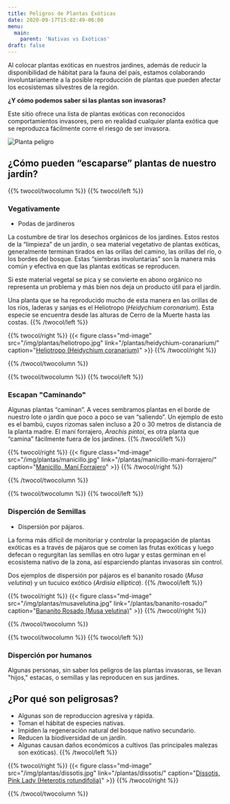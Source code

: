 ```yaml
---
title: Peligros de Plantas Exóticas
date: 2020-09-17T15:02:49-06:00
menu:
  main:
    parent: 'Nativas vs Exóticas'
draft: false
---
```

Al colocar plantas exóticas en nuestros jardines, además de reducir la disponibilidad de hábitat para la fauna del país, estamos colaborando involuntariamente a la posible reproducción de plantas que pueden afectar los ecosistemas silvestres de la región.

__¿Y cómo podemos saber si las plantas son invasoras?__

Este sitio ofrece una lista de plantas exóticas con reconocidos comportamientos invasores, pero en realidad cualquier planta exótica que se reproduzca fácilmente corre el riesgo de ser invasora.

![Planta peligro](/img/peligro.png#center)

## ¿Cómo pueden “escaparse” plantas de nuestro jardín?

{{% twocol/twocolumn %}}
{{% twocol/left %}}
### Vegativamente
* Podas de jardineros

La costumbre de tirar los desechos orgánicos de los jardines. Estos restos de la “limpieza” de un jardín, o sea material vegetativo de plantas exóticas, generalmente terminan tirados en las orillas del camino, las orillas del río, o los bordes del bosque. Estas “siembras involuntarias” son la manera más común y efectiva en que las plantas exóticas se reproducen.

Si este material vegetal se pica y se convierte en abono orgánico no representa un problema y más bien nos deja un producto útil para el jardín. 

Una planta que se ha reproducido mucho de esta manera en las orillas de los ríos, laderas y sanjas es el Heliotropo (_Heidychium coronarium_). Esta especie se encuentra desde las alturas de Cerro de la Muerte hasta las costas.
{{% /twocol/left %}}

{{% twocol/right %}}
{{< figure class="md-image" src="/img/plantas/heliotropo.jpg" link="/plantas/heidychium-coranarium/" caption="[Heliotropo (Heidychium coranarium)](/plantas/heidychium-coranarium/)" >}}
{{% /twocol/right %}}

{{% /twocol/twocolumn %}}

{{% twocol/twocolumn %}}
{{% twocol/left %}}
### Escapan "Caminando"

Algunas plantas “caminan”. A veces sembramos plantas en el borde de nuestro lote o jardín que poco a poco se van &ldquo;saliendo&rdquo;. Un ejemplo de esto es el bambú, cuyos rizomas salen incluso a 20 o 30 metros de distancia de la planta madre. El maní forrajero, _Arachis pintoi_, es otra planta que &ldquo;camina&rdquo; fácilmente fuera de los jardines.
{{% /twocol/left %}}

{{% twocol/right %}}
{{< figure class="md-image" src="/img/plantas/manicillo.jpg" link="/plantas/manicillo-mani-forrajero/" caption="[Manicillo, Maní Forrajero](/plantas/manicillo-mani-forrajero/)" >}}
{{% /twocol/right %}}

{{% /twocol/twocolumn %}}

{{% twocol/twocolumn %}}
{{% twocol/left %}}
### Disperción de Semillas
* Dispersión por pájaros.

La forma más difícil de monitoriar y controlar la propagación de plantas exóticas es a través de pájaros que se comen las frutas exóticas y luego defecan o regurgitan las semillas en otro lugar y estas germinan en el ecosistema nativo de la zona, así esparciendo plantas invasoras sin control.

Dos ejemplos de dispersión por pájaros es el bananito rosado (_Musa velutina_) y un tucuico exótico (_Ardisia elliptica_).
{{% /twocol/left %}}

{{% twocol/right %}}
{{< figure class="md-image" src="/img/plantas/musavelutina.jpg" link="/plantas/bananito-rosado/" caption="[Bananito Rosado (Musa velutina)](/plantas/bananito-rosado/)" >}}
{{% /twocol/right %}}

{{% /twocol/twocolumn %}}

{{% twocol/twocolumn %}}
{{% twocol/left %}}
### Disperción por humanos

Algunas personas, sin saber los peligros de las plantas invasoras, se llevan "hijos," estacas, o semillas y las reproducen en sus jardines.

## ¿Por qué son peligrosas?
* Algunas son de reproduccion agresiva y rápida.
* Toman el hábitat de especies nativas.
* Impiden la regeneración natural del bosque nativo secundario.
* Reducen la biodiversidad de un jardín.
* Algunas causan daños económicos a cultivos (las principales malezas son exóticas).
{{% /twocol/left %}}

{{% twocol/right %}}
{{< figure class="md-image" src="/img/plantas/dissotis.jpg" link="/plantas/dissotis/" caption="[Dissotis, Pink Lady (Heterotis rotundifolia)](/plantas/dissotis/)" >}}
{{% /twocol/right %}}

{{% /twocol/twocolumn %}}
